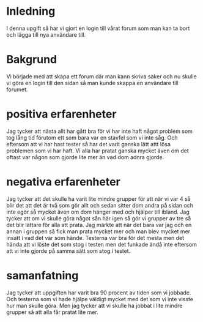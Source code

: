 # Inledning
I denna upgift så har vi gjort en login till vårat forum som man kan ta bort och lägga till nya användare till.

# Bakgrund
Vi började med att skapa ett forum där man kann skriva saker och nu skulle vi göra en login till den sidan så man kunde skappa en användare till forumet.

# positiva erfarenheter
Jag tycker att nästa allt har gått bra för vi har inte haft något problem som tog lång tid förutom ett som bara var en stavfel som vi inte såg. 
Och eftersom att vi har hast tester så har det varit ganska lätt attt lösa problemen som vi har haft. Vi alla har pratat ganska mycket även om det oftast var någon som  gjorde lite mer än vad dom adnra gjorde. 

# negativa erfarenheter
Jag tycker att det skulle ha varit lite mindre grupper för att när vi var 4 så blir det att det är två som gör allt och sedan sitter dom andra på sidan och inte egör så mycket även om dom hänger med och hjälper till ibland. Jag tycker att om vi skulle göra något sån här igen så gör vi grupper av tre så det blir lättare för alla att prata.
Jag märkte att när det bara var jag och en annan i gruppen så fick man prata mycket mer och man blev mycket mer insatt i vad det var som hände.
Testerna var bra för det mesta men det hända att vi löste det som stog i testen men det funkade ändå inte eftersom att vi inte gjorde på samma sätt som stog i testet.

# samanfatning
 Jag tycker att uppgiften har varit bra 90 procent av tiden som vi jobbade. Och testerna som vi hade hjälpe väldigt mycket med det som vi inte visste hur man skulle göra. Men jag tycker att vi skulle ha jobbat i lite mindre grupper så att alla får pratat lite mer. 